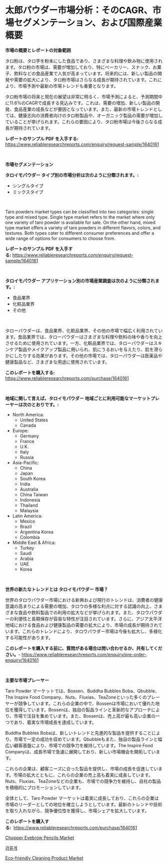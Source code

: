 <p><h1>太郎パウダー市場分析：そのCAGR、市場セグメンテーション、および国際産業概要</h1></p><p><strong>市場の概要とレポートの対象範囲</strong></p>
<p><p>タロ粉は、タロ芋を粉末にした食品であり、さまざまな料理や飲み物に使用されます。タロ粉の市場は、需要が増加しており、特にベーカリー、スナック、お菓子、飲料などの食品産業で人気が高まっています。将来的には、新しい製品の開発や需要の拡大により、タロ粉市場はさらなる成長が期待されています。これにより、市場予測や最新の市場トレンドも重要となります。</p><p>タロ粉市場の将来と現在の展望は非常に明るく、市場予測によると、予測期間中に11.6%のCAGRで成長する見込みです。これは、需要の増加、新しい製品の開発、食品産業の成長などが要因となっています。また、最新の市場トレンドとしては、健康志向の消費者向けのタロ粉製品や、オーガニック製品の需要が増加していることが挙げられます。これらの要因により、タロ粉市場は今後さらなる成長が期待されています。</p></p>
<p><strong>レポートのサンプル PDF を入手する:</strong> <a href="https://www.reliableresearchreports.com/enquiry/request-sample/1640161">https://www.reliableresearchreports.com/enquiry/request-sample/1640161</a></p>
<p>&nbsp;</p>
<p><strong>市場セグメンテーション</strong></p>
<p><strong>タロイモパウダー タイプ別の市場分析は次のように分類されます。:</strong></p>
<p><ul><li>シングルタイプ</li><li>ミックスタイプ</li></ul></p>
<p>&nbsp;</p>
<p><p>Taro powders market types can be classified into two categories: single type and mixed type. Single type market refers to the market where only one variety of taro powder is available for sale. On the other hand, mixed type market offers a variety of taro powders in different flavors, colors, and textures. Both types cater to different consumer preferences and offer a wide range of options for consumers to choose from.</p></p>
<p><strong>レポートのサンプル PDF を入手する:</strong>&nbsp;<a href="https://www.reliableresearchreports.com/enquiry/request-sample/1640161">https://www.reliableresearchreports.com/enquiry/request-sample/1640161</a></p>
<p>&nbsp;</p>
<p><strong> タロイモパウダー アプリケーション別の市場産業調査は次のように分類されます。:</strong></p>
<p><ul><li>食品業界</li><li>化粧品業界</li><li>その他</li></ul></p>
<p>&nbsp;</p>
<p><p>タローパウダーは、食品業界、化粧品業界、その他の市場で幅広く利用されています。食品業界では、タローパウダーはさまざまな料理や飲料の味や香りを向上させるために使用されています。一方、化粧品業界では、タローパウダーはスキンケア製品やメイクアップ製品に用いられ、肌にうるおいを与えたり、肌を滑らかにしたりする効果があります。その他の市場では、タローパウダーは医薬品や健康製品など、さまざまな用途に使用されています。</p></p>
<p><strong>このレポートを購入する:</strong>&nbsp; <a href="https://www.reliableresearchreports.com/purchase/1640161">https://www.reliableresearchreports.com/purchase/1640161</a></p>
<p>&nbsp;</p>
<p><strong>地域に関して言えば、タロイモパウダー 地域ごとに利用可能なマーケットプレーヤーは次のとおりです。:</strong></p>
<p><ul>
    <li>
        North America:
        <ul>
            <li>United States</li>
            <li>Canada</li>
        </ul>
    </li>
    <li>
        Europe:
        <ul>
            <li>Germany</li>
            <li>France</li>
            <li>U.K.</li>
            <li>Italy</li>
            <li>Russia</li>
        </ul>
    </li>
    <li>
        Asia-Pacific:
        <ul>
            <li>China</li>
            <li>Japan</li>
            <li>South Korea</li>
            <li>India</li>
            <li>Australia</li>
            <li>China Taiwan</li>
            <li>Indonesia</li>
            <li>Thailand</li>
            <li>Malaysia</li>
        </ul>
    </li>
    <li>
        Latin America:
        <ul>
            <li>Mexico</li>
            <li>Brazil</li>
            <li>Argentina Korea</li>
            <li>Colombia</li>
        </ul>
    </li>
    <li>
        Middle East & Africa:
        <ul>
            <li>Turkey</li>
            <li>Saudi</li>
            <li>Arabia</li>
            <li>UAE</li>
            <li>Korea</li>
        </ul>
    </li>
    </ul></p>
<p>&nbsp;</p>
<p><strong>世界の新たなトレンドとは タロイモパウダー 市場？</strong></p>
<p><p>世界のタロウパウダー市場における新興および現行のトレンドは、消費者の健康意識の高まりによる需要の増加、タロウの多様な利点に対する認識の向上、さまざまな食品や飲料製品での利用の拡大などが挙げられます。また、タロウパウダーの利便性と長期保存が容易な特性が注目されています。さらに、アジア太平洋地域における食品および健康製品の需要の拡大により、市場の成長が期待されています。これらのトレンドにより、タロウパウダー市場は今後も拡大し、多様化する可能性があります。</p></p>
<p><strong>このレポートを購入する前に、質問がある場合は問い合わせるか、共有してください。</strong>- <a href="https://www.reliableresearchreports.com/enquiry/pre-order-enquiry/1640161">https://www.reliableresearchreports.com/enquiry/pre-order-enquiry/1640161</a></p>
<p>&nbsp;</p>
<p><strong>主要な市場プレーヤー</strong></p>
<p><p>Taro Powder マーケットでは、Bossen、Buddha Bubbles Boba、Qbubble、The Inspire Food Company、Nuts、Fluxias、TeaZoneといった多くのプレーヤーが競争しています。これらの企業の中で、Bossenは市場において優れた地位を獲得しています。Bossenは、独自の製品ラインと革新的なアプローチにより、市場で注目を集めています。また、Bossenは、売上高が最も高い企業の一つであり、着実な市場成長を達成しています。</p><p>Buddha Bubbles Bobaは、新しいトレンドと先進的な製品を提供することにより、市場で一定の成功を収めています。Qbubbleもまた、独自の製品ラインと幅広い顧客基盤により、市場での競争力を維持しています。The Inspire Food Companyは、成長市場で急速に展開しており、新しい市場機会を開拓しています。</p><p>これらの企業は、顧客ニーズに合った製品を提供し、市場の成長を促進しています。市場の拡大とともに、これらの企業の売上高も着実に成長しています。Nuts、Fluxias、TeaZoneなどの企業も、市場での競争力を維持し、自社の製品を積極的にプロモーションしています。</p><p>全体として、Taro Powder マーケットは着実に成長しており、これらの企業は市場のリーダーとしての地位を確立しようとしています。最新のトレンドや技術を取り入れながら、競争優位性を獲得し、市場シェアを拡大しています。</p></p>
<p><strong>このレポートを購入する:</strong>&nbsp;&nbsp;<a href="https://www.reliableresearchreports.com/purchase/1640161">https://www.reliableresearchreports.com/purchase/1640161</a></p>
<p><p><a href="https://github.com/okotobwrhuteie/Market-Research-Report-List-1/blob/main/chopper-eyebrow-pencils-market.md">Chopper Eyebrow Pencils Market</a></p><p><a href="https://medium.com/@brisamorar2023/%EA%B3%A8%EB%B0%94%EB%85%B8%EB%AF%B8%ED%84%B0-%EC%8B%9C%EC%9E%A5-%EB%B6%84%EC%84%9D-cagr-%EC%8B%9C%EC%9E%A5-%EC%84%B8%EB%B6%84%ED%99%94-%EB%B0%8F-%EA%B8%80%EB%A1%9C%EB%B2%8C-%EC%82%B0%EC%97%85-%EA%B0%9C%EC%9A%94-e835939784cd">검류계</a></p><p><a href="https://github.com/ashepherd82/Market-Research-Report-List-3/blob/main/eco-friendly-cleaning-product-market.md">Eco-friendly Cleaning Product Market</a></p></p>